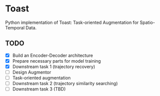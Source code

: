 # Toast
Python implementation of Toast: Task-oriented Augmentation for Spatio-Temporal Data.

## TODO
- [x] Build an Encoder-Decoder architecture
- [x] Prepare necessary parts for model training
- [x] Downstream task 1 (trajectory recovery)
- [ ] Design Augmentor
- [ ] Task-oriented augmentation
- [ ] Downstream task 2 (trajectory similarity searching)
- [ ] Downstream task 3 (TBD)
